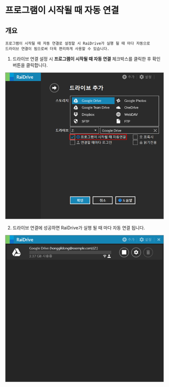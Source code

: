 # 프로그램이 시작될 때 자동 연결  

개요
---

~~~
프로그램이 시작될 때 자동 연결로 설정할 시 RaiDrive가 실행 될 때 마다 자동으로 
드라이브 연결이 됨으로써 더욱 편리하게 사용할 수 있습니다.
~~~

1. 드라이브 연결 설정 시 **프로그램이 시작될 때 자동 연결** 체크박스를 클릭한 후 확인 버튼을 클릭합니다.  

![automatic](/automatic.PNG?raw=true)  

2. 드라이브 연결에 성공하면 RaiDrive가 실행 될 때 마다 자동 연결 됩니다.

![connection](/drive_connection.PNG?raw=true)  
